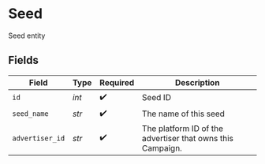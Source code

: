 # Seed

Seed entity


## Fields

| Field                                                      | Type                                                       | Required                                                   | Description                                                |
| ---------------------------------------------------------- | ---------------------------------------------------------- | ---------------------------------------------------------- | ---------------------------------------------------------- |
| `id`                                                       | *int*                                                      | :heavy_check_mark:                                         | Seed ID                                                    |
| `seed_name`                                                | *str*                                                      | :heavy_check_mark:                                         | The name of this seed                                      |
| `advertiser_id`                                            | *str*                                                      | :heavy_check_mark:                                         | The platform ID of the advertiser that owns this Campaign. |